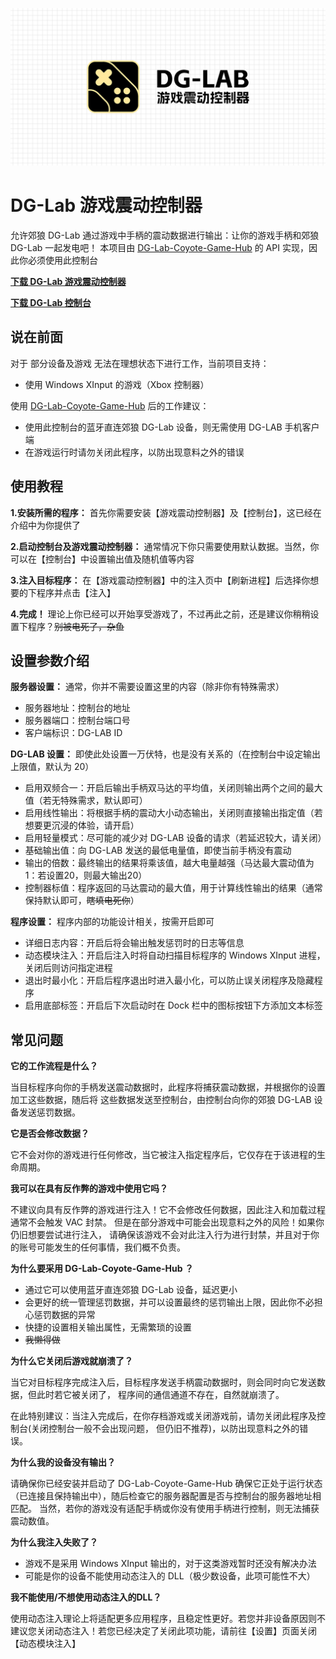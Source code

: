 ![image](repository-open-graph.png)

# DG-Lab 游戏震动控制器
允许郊狼 DG-Lab 通过游戏中手柄的震动数据进行输出：让你的游戏手柄和郊狼 DG-Lab 一起发电吧！
本项目由 [DG-Lab-Coyote-Game-Hub](https://github.com/hyperzlib/DG-Lab-Coyote-Game-Hub) 的 API 实现，因此你必须使用此控制台

**[下载 DG-Lab 游戏震动控制器](https://github.com/LYQBING/DG-Lab-Game-Vibration-Controller/releases)**

**[下载 DG-Lab 控制台](https://github.com/hyperzlib/DG-Lab-Coyote-Game-Hub/releases)**


## 说在前面
对于 部分设备及游戏 无法在理想状态下进行工作，当前项目支持：
- 使用 Windows XInput 的游戏（Xbox 控制器）

使用 [DG-Lab-Coyote-Game-Hub](https://github.com/hyperzlib/DG-Lab-Coyote-Game-Hub) 后的工作建议：

- 使用此控制台的蓝牙直连郊狼 DG-Lab 设备，则无需使用 DG-LAB 手机客户端
- 在游戏运行时请勿关闭此程序，以防出现意料之外的错误

## 使用教程
**1.安装所需的程序：** 首先你需要安装【游戏震动控制器】及【控制台】，这已经在介绍中为你提供了

**2.启动控制台及游戏震动控制器：** 通常情况下你只需要使用默认数据。当然，你可以在【控制台】中设置输出值及随机值等内容

**3.注入目标程序：** 在【游戏震动控制器】中的注入页中【刷新进程】后选择你想要的下程序并点击【注入】

**4.完成！** 理论上你已经可以开始享受游戏了，不过再此之前，还是建议你稍稍设置下程序？~~别被电死了，杂鱼~~

## 设置参数介绍
**服务器设置：** 通常，你并不需要设置这里的内容（除非你有特殊需求）
- 服务器地址：控制台的地址
- 服务器端口：控制台端口号
- 客户端标识：DG-LAB ID

**DG-LAB 设置：** 即使此处设置一万伏特，也是没有关系的（在控制台中设定输出上限值，默认为 20）
- 启用双频合一：开启后输出手柄双马达的平均值，关闭则输出两个之间的最大值（若无特殊需求，默认即可）
- 启用线性输出：将根据手柄的震动大小动态输出，关闭则直接输出指定值（若想要更沉浸的体验，请开启）
- 启用轻量模式：尽可能的减少对 DG-LAB 设备的请求（若延迟较大，请关闭）
- 基础输出值：向 DG-LAB 发送的最低电量值，即使当前手柄没有震动
- 输出的倍数：最终输出的结果将乘该值，越大电量越强（马达最大震动值为 1：若设置20，则最大输出20） 
- 控制器标值：程序返回的马达震动的最大值，用于计算线性输出的结果（通常保持默认即可，~~瞎填电死你~~）

**程序设置：** 程序内部的功能设计相关，按需开启即可
- 详细日志内容：开启后将会输出触发惩罚时的日志等信息
- 动态模块注入：开启后注入时将自动扫描目标程序的 Windows XInput 进程，关闭后则访问指定进程
- 退出时最小化：开启后程序退出时进入最小化，可以防止误关闭程序及隐藏程序
- 启用底部标签：开启后下次启动时在 Dock 栏中的图标按钮下方添加文本标签

## 常见问题
**它的工作流程是什么？**

当目标程序向你的手柄发送震动数据时，此程序将捕获震动数据，并根据你的设置加工这些数据，随后将 这些数据发送至控制台，由控制台向你的郊狼 DG-LAB 设备发送惩罚数据。

**它是否会修改数据？**

它不会对你的游戏进行任何修改，当它被注入指定程序后，它仅存在于该进程的生命周期。

**我可以在具有反作弊的游戏中使用它吗？**

不建议向具有反作弊的游戏进行注入！它不会修改任何数据，因此注入和加载过程通常不会触发 VAC 封禁。 但是在部分游戏中可能会出现意料之外的风险！如果你仍旧想要尝试进行注入， 请确保该游戏不会对此注入行为进行封禁，并且对于你的账号可能发生的任何事情，我们概不负责。

**为什么要采用 DG-Lab-Coyote-Game-Hub ？**

- 通过它可以使用蓝牙直连郊狼 DG-Lab 设备，延迟更小
- 会更好的统一管理惩罚数据，并可以设置最终的惩罚输出上限，因此你不必担心惩罚数据的异常
- 快捷的设置相关输出属性，无需繁琐的设置
- ~~我懒得做~~

**为什么它关闭后游戏就崩溃了？**

当它对目标程序完成注入后，目标程序发送手柄震动数据时，则会同时向它发送数据，但此时若它被关闭了， 程序间的通信通道不存在，自然就崩溃了。

在此特别建议：当注入完成后，在你存档游戏或关闭游戏前，请勿关闭此程序及控制台(关闭控制台一般不会出现问题， 但仍旧不推荐)，以防出现意料之外的错误。

**为什么我的设备没有输出？**

请确保你已经安装并启动了 DG-Lab-Coyote-Game-Hub 确保它正处于运行状态（已连接且保持输出中），随后检查它的服务器配置是否与控制台的服务器地址相匹配。 当然，若你的游戏没有适配手柄或你没有使用手柄进行控制，则无法捕获震动数值。

**为什么我注入失败了？**

- 游戏不是采用 Windows XInput 输出的，对于这类游戏暂时还没有解决办法
- 可能是你的设备不能使用动态注入的 DLL（极少数设备，此项可能性不大）

**我不能使用/不想使用动态注入的DLL？**

使用动态注入理论上将适配更多应用程序，且稳定性更好。若您并非设备原因则不建议您关闭动态注入！若您已经决定了关闭此项功能，请前往【设置】页面关闭【动态模块注入】
